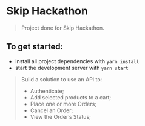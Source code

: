 # Skip Hackathon

> Project done for Skip Hackathon.

## To get started:

* install all project dependencies with `yarn install`
* start the development server with `yarn start`


> Build a solution to use an API to:
> * Authenticate;
> * Add selected products to a cart;
> * Place one or more Orders;
> * Cancel an Order;
> * View the Order’s Status;
